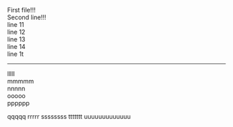 First file!!!  
Second line!!!  
line 11  
line 12  
line 13  
line 14  
line 1t  
*****  
lllll  
mmmmm  
nnnnn  
ooooo   
pppppp  

qqqqq
rrrrr
ssssssss
ttttttt
uuuuuuuuuuuuu
